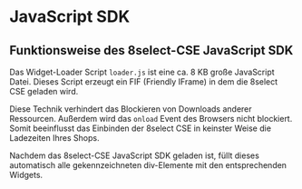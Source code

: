 # JavaScript SDK

## Funktionsweise des 8select-CSE JavaScript SDK

Das Widget-Loader Script `loader.js` ist eine ca. 8 KB große JavaScript Datei. Dieses Script erzeugt ein FIF \(Friendly IFrame\) in dem die 8select CSE geladen wird.

Diese Technik verhindert das Blockieren von Downloads anderer Ressourcen. Außerdem wird das `onload` Event des Browsers nicht blockiert. Somit beeinflusst das Einbinden der 8select CSE in keinster Weise die Ladezeiten Ihres Shops.

Nachdem das 8select-CSE JavaScript SDK geladen ist, füllt dieses automatisch alle gekennzeichneten div-Elemente mit den entsprechenden Widgets.


